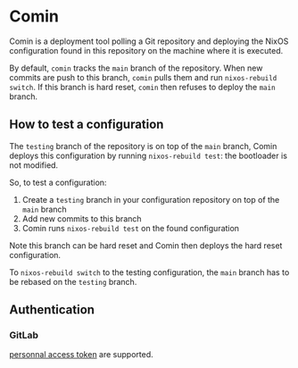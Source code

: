 # Comin

Comin is a deployment tool polling a Git repository and deploying the NixOS
configuration found in this repository on the machine where it is executed.


By default, `comin` tracks the `main` branch of the repository. When
new commits are push to this branch, `comin` pulls them and run
`nixos-rebuild switch`. If this branch is hard reset, `comin` then
refuses to deploy the `main` branch.


## How to test a configuration

The `testing` branch of the repository is on top of the `main` branch,
Comin deploys this configuration by running `nixos-rebuild test`: the
bootloader is not modified.

So, to test a configuration:

1. Create a `testing` branch in your configuration repository on top of the `main` branch
2. Add new commits to this branch
3. Comin runs `nixos-rebuild test` on the found configuration

Note this branch can be hard reset and Comin then deploys the hard
reset configuration.

To `nixos-rebuild switch` to the testing configuration, the `main`
branch has to be rebased on the `testing` branch.

## Authentication

### GitLab

[personnal access token](https://docs.gitlab.com/ee/user/profile/personal_access_tokens.html)
are supported.
